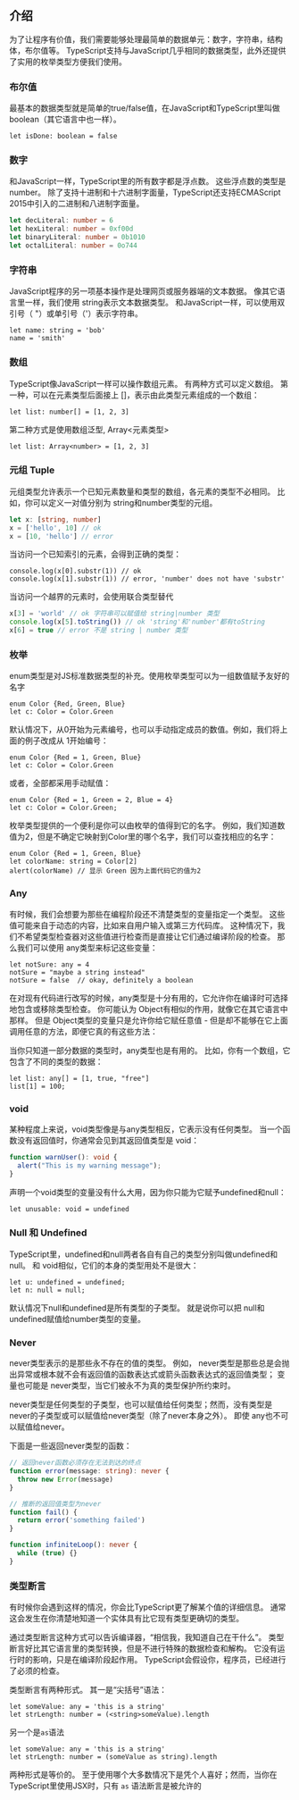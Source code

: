 ## 介绍

为了让程序有价值，我们需要能够处理最简单的数据单元：数字，字符串，结构体，布尔值等。 TypeScript支持与JavaScript几乎相同的数据类型，此外还提供了实用的枚举类型方便我们使用。

### 布尔值

最基本的数据类型就是简单的true/false值，在JavaScript和TypeScript里叫做boolean（其它语言中也一样）。

    let isDone: boolean = false

### 数字

和JavaScript一样，TypeScript里的所有数字都是浮点数。 这些浮点数的类型是 number。 除了支持十进制和十六进制字面量，TypeScript还支持ECMAScript 2015中引入的二进制和八进制字面量。

```ts
let decLiteral: number = 6
let hexLiteral: number = 0xf00d
let binaryLiteral: number = 0b1010
let octalLiteral: number = 0o744
```

### 字符串

JavaScript程序的另一项基本操作是处理网页或服务器端的文本数据。 像其它语言里一样，我们使用 string表示文本数据类型。 和JavaScript一样，可以使用双引号（ "）或单引号（'）表示字符串。

    let name: string = 'bob'
    name = 'smith'

### 数组

TypeScript像JavaScript一样可以操作数组元素。 有两种方式可以定义数组。 第一种，可以在元素类型后面接上 []，表示由此类型元素组成的一个数组：

    let list: number[] = [1, 2, 3]

第二种方式是使用数组泛型, Array<元素类型>

    let list: Array<number> = [1, 2, 3]

### 元组 Tuple

元组类型允许表示一个已知元素数量和类型的数组，各元素的类型不必相同。 比如，你可以定义一对值分别为 string和number类型的元组。

```ts
let x: [string, number]
x = ['hello', 10] // ok
x = [10, 'hello'] // error
```

当访问一个已知索引的元素，会得到正确的类型：

    console.log(x[0].substr(1)) // ok
    console.log(x[1].substr(1)) // error, 'number' does not have 'substr'

当访问一个越界的元素时，会使用联合类型替代

```ts
x[3] = 'world' // ok 字符串可以赋值给 string|number 类型
console.log(x[5].toString()) // ok 'string'和'number'都有toString
x[6] = true // error 不是 string | number 类型
```

### 枚举

enum类型是对JS标准数据类型的补充。使用枚举类型可以为一组数值赋予友好的名字

    enum Color {Red, Green, Blue}
    let c: Color = Color.Green

默认情况下，从0开始为元素编号，也可以手动指定成员的数值。例如，我们将上面的例子改成从 1开始编号：

    enum Color {Red = 1, Green, Blue}
    let c: Color = Color.Green

或者，全部都采用手动赋值：

    enum Color {Red = 1, Green = 2, Blue = 4}
    let c: Color = Color.Green;

枚举类型提供的一个便利是你可以由枚举的值得到它的名字。 例如，我们知道数值为2，但是不确定它映射到Color里的哪个名字，我们可以查找相应的名字：

    enum Color {Red = 1, Green, Blue}
    let colorName: string = Color[2]
    alert(colorName) // 显示 Green 因为上面代码它的值为2

### Any

有时候，我们会想要为那些在编程阶段还不清楚类型的变量指定一个类型。 这些值可能来自于动态的内容，比如来自用户输入或第三方代码库。 这种情况下，我们不希望类型检查器对这些值进行检查而是直接让它们通过编译阶段的检查。 那么我们可以使用 any类型来标记这些变量：

    let notSure: any = 4
    notSure = "maybe a string instead"
    notSure = false  // okay, definitely a boolean

在对现有代码进行改写的时候，any类型是十分有用的，它允许你在编译时可选择地包含或移除类型检查。 你可能认为 Object有相似的作用，就像它在其它语言中那样。 但是 Object类型的变量只是允许你给它赋任意值 - 但是却不能够在它上面调用任意的方法，即便它真的有这些方法：

当你只知道一部分数据的类型时，any类型也是有用的。 比如，你有一个数组，它包含了不同的类型的数据：

    let list: any[] = [1, true, "free"]
    list[1] = 100;

### void

某种程度上来说，void类型像是与any类型相反，它表示没有任何类型。 当一个函数没有返回值时，你通常会见到其返回值类型是 void：

```ts
function warnUser(): void {
  alert("This is my warning message");
}
```

声明一个void类型的变量没有什么大用，因为你只能为它赋予undefined和null：

    let unusable: void = undefined

### Null 和 Undefined

TypeScript里，undefined和null两者各自有自己的类型分别叫做undefined和null。 和 void相似，它们的本身的类型用处不是很大：

    let u: undefined = undefined;
    let n: null = null;

默认情况下null和undefined是所有类型的子类型。 就是说你可以把 null和undefined赋值给number类型的变量。

### Never

never类型表示的是那些永不存在的值的类型。 例如， never类型是那些总是会抛出异常或根本就不会有返回值的函数表达式或箭头函数表达式的返回值类型； 变量也可能是 never类型，当它们被永不为真的类型保护所约束时。

never类型是任何类型的子类型，也可以赋值给任何类型；然而，没有类型是never的子类型或可以赋值给never类型（除了never本身之外）。 即使 any也不可以赋值给never。

下面是一些返回never类型的函数：

```ts
// 返回never函数必须存在无法到达的终点
function error(message: string): never {
  throw new Error(message)
}

// 推断的返回值类型为never
function fail() {
  return error('something failed')
}

function infiniteLoop(): never {
  while (true) {}
}
```

### 类型断言

有时候你会遇到这样的情况，你会比TypeScript更了解某个值的详细信息。 通常这会发生在你清楚地知道一个实体具有比它现有类型更确切的类型。

通过类型断言这种方式可以告诉编译器，“相信我，我知道自己在干什么”。 类型断言好比其它语言里的类型转换，但是不进行特殊的数据检查和解构。 它没有运行时的影响，只是在编译阶段起作用。 TypeScript会假设你，程序员，已经进行了必须的检查。

类型断言有两种形式。 其一是“尖括号”语法：

    let someValue: any = 'this is a string'
    let strLength: number = (<string>someValue).length

另一个是`as`语法

    let someValue: any = 'this is a string'
    let strLength: number = (someValue as string).length

两种形式是等价的。 至于使用哪个大多数情况下是凭个人喜好；然而，当你在TypeScript里使用JSX时，只有 `as` 语法断言是被允许的
